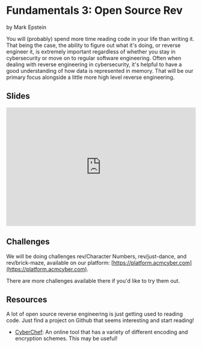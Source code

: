 # Fundamentals 3: Open Source Rev
by Mark Epstein

You will (probably) spend more time reading code in your life than writing it. That being the case, the ability to figure out what it's doing, or reverse engineer it, is extremely important regardless of whether you stay in cybersecurity or move on to regular software engineering. Often when dealing with reverse engineering in cybersecurity, it's helpful to have a good understanding of how data is represented in memory. That will be our primary focus alongside a little more high level reverse engineering.

## Slides
<iframe src="https://docs.google.com/presentation/d/e/2PACX-1vR8bjTTxOSkbfIB5fNkM6WJs2ZlWACVmUhmwgGQWKuEBsMKpu-pdUQMGBOxy4Ew5cV8S1xtSeWADM7b/embed?start=false&loop=false&delayms=3000" frameborder="0" width="100%" style="aspect-ratio: 16 / 10;" allowfullscreen="true" mozallowfullscreen="true" webkitallowfullscreen="true"></iframe>

## Challenges
We will be doing challenges rev/Character Numbers, rev/just-dance, and rev/brick-maze, available on our platform: [https://platform.acmcyber.com](https://platform.acmcyber.com).

There are more challenges available there if you'd like to try them out.

## Resources
A lot of open source reverse engineering is just getting used to reading code. Just find a project on Github that seems interesting and start reading!
- [CyberChef](https://gchq.github.io/CyberChef/): An online tool that has a variety of different encoding and encryption schemes. This may be useful!
